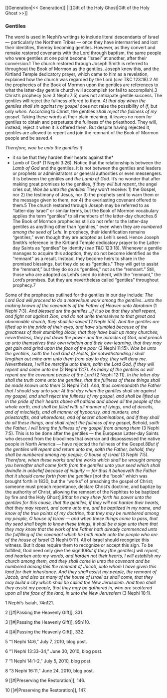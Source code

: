 [[Generation|<< Generation]]  |  [[Gift of the Holy Ghost|Gift of the Holy Ghost >>]]

### Gentiles
The word is used in Nephi’s writings to include literal descendants of Israel — particularly the Northern Tribes — once they have intermarried and lost their identities, thereby becoming gentiles. However, as they convert and remake restored covenants with the Lord through baptism, the same people who were gentiles at one point become “Israel” at another, after their conversion.1 The church restored through Joseph Smith is referred to throughout the Book of Mormon as the gentiles. Joseph knew this, and the Kirtland Temple dedicatory prayer, which came to him as a revelation, explained how the church was regarded by the Lord (*see* T&C 123:18).2 All the prophecies of the Book of Mormon upon the gentiles are references to what the latter-day gentile church will accomplish (or fail to accomplish).3 Christ’s prophecy (*see* 3 Nephi 7:5) does not anticipate gentile success. The gentiles will reject the fullness offered to them. *At that day when the gentiles shall sin against my gospel* does not raise the possibility of *if*, but only *when.* According to Christ, the gentiles *shall reject the fullness of my gospel*. Taking these words at their plain meaning, it leaves no room for gentiles to obtain and perpetuate the fullness of the priesthood. They will, instead, reject it when it is offered them. But despite having rejected it, gentiles are allowed to repent and join the remnant of the Book of Mormon people and be saved.4


*Therefore, woe be unto the gentiles if*
* it so be that they harden their hearts against the*
* Lamb of God* (1 Nephi 3:26). Notice that the relationship is between the *Lamb of God* and the gentiles. It is not between the gentiles and leaders or prophets or administrators or general authorities or even messengers. It is between the gentiles and *the Lamb of God*. It’s no wonder that after making great promises to the gentiles, *if they will but repent*, the angel cries out, *Woe be unto the gentiles!* They won’t receive: 1) the Gospel, nor 2) the testimony of Jesus, nor 3) the prophets sent to warn them or the message given to them, nor 4) the everlasting covenant offered to them.5 The church restored through Joseph may be referred to as “latter-day Israel” or similar terms, but the Book of Mormon vocabulary applies the term “gentiles” to all members of the latter-day churches.6 The Book of Mormon prophecies still do not refer to the latter-day gentiles as anything other than “gentiles,” even when they are *numbered among the seed of Lehi*. In prophecy, their identification remains “gentiles,” even though they are adopted as Lehi’s seed. Hence Joseph Smith’s reference in the Kirtland Temple dedicatory prayer to the Latter-day Saints as “gentiles” by identity (*see* T&C 123:18). Whenever a gentile manages to acquire this adoption, they do not become identified as the “remnant” as a result. Instead, they become heirs to share in the promised blessings, but they do so as “gentiles.” They will get to assist the “remnant,” but they do so as “gentiles,” not as the “remnant.” Still, those who are adopted as Lehi’s seed do inherit, with the “remnant,” the Lord’s promises. But they are nevertheless called “gentiles” throughout prophecy.7

Some of the prophecies outlined for the gentiles in our day include: *The Lord God will proceed to do a marvelous work among the gentiles…unto the making known of the covenants of the Father of Heaven unto Abraham* (1 Nephi 7:3). *And blessed are the gentiles…if it so be that they shall repent, and fight not against Zion, and do not unite themselves to that great and abominable church, they shall be saved* (2 Nephi 5:5). *And the gentiles are lifted up in the pride of their eyes, and have stumbled because of the greatness of their stumbling block, that they have built up many churches; nevertheless, they put down the power and the miracles of God, and preach up unto themselves their own wisdom and their own learning, that they may get gain and grind upon the face of the poor* (2 Nephi 11:15). *Woe be unto the gentiles, saith the Lord God of Hosts, for notwithstanding I shall lengthen out mine arm unto them from day to day, they will deny me. Nevertheless, I will be merciful unto them, saith the Lord God, if they will repent and come unto me* (2 Nephi 12:7). *As many of the gentiles as will repent are the covenant people of the Lord* (2 Nephi 12:11). *In the latter day shall the truth come unto the gentiles, that the fullness of these things shall be made known unto them* (3 Nephi 7:4). *And, thus commandeth the Father that I should say unto you: At that day when the gentiles shall sin against my gospel, and shall reject the fullness of my gospel, and shall be lifted up in the pride of their hearts above all nations and above all the people of the whole earth, and shall be filled with all manner of lyings, and of deceits, and of mischiefs, and all manner of hypocrisy, and murders, and priestcrafts, and whoredoms, and of secret abominations, and if they shall do all these things, and shall reject the fullness of my gospel, Behold, saith the Father, I will bring the fullness of my gospel from among them* (3 Nephi 7:5). This is to be done after the gentiles — the European Latter-day Saints who descend from the bloodlines that overran and dispossessed the native people in North America — have rejected the fullness of the Gospel.8*But if the gentiles will repent and return unto me, saith the Father, behold, they shall be numbered among my people, O house of Israel* (3 Nephi 7:5). *Therefore, when these works and the works which shall be wrought among you hereafter shall come forth from the gentiles unto your seed which shall dwindle in unbelief because of iniquity — for thus it behooveth the Father that it should come forth from the gentiles* [not the “book” which was brought forth in 1830, but the “works” of preaching the gospel of Christ; someone must preach repentance, declare Christ’s doctrine, and baptize by the authority of Christ, allowing the remnant of the Nephites to be baptized by fire and the Holy Ghost],9*that he may shew forth his power unto the gentiles for this cause, that the gentiles, if they will not harden their hearts, that they may repent, and come unto me, and be baptized in my name, and know of the true points of my doctrine, that they may be numbered among my people, O house of Israel — and when these things come to pass, that thy seed shall begin to know these things, it shall be a sign unto them that they may know that the work of the Father hath already commenced unto the fulfilling of the covenant which he hath made unto the people who are of the house of Israel* (3 Nephi 9:11). All of Israel should recognize this witness. But it does require them to recognize or accept this sign. To be fulfilled, God need only give the sign.10*But if they [the gentiles] will repent, and hearken unto my words, and harden not their hearts, I will establish my church among them, and they shall come in unto the covenant and be numbered among this the remnant of Jacob, unto whom I have given this land for their inheritance. And they shall assist my people, the remnant of Jacob, and also as many of the house of Israel as shall come, that they may build a city which shall be called the New Jerusalem. And then shall they assist my people, that they may be gathered in, who are scattered upon all the face of the land, in unto the New Jerusalem* (3 Nephi 10:1).



1 Nephi’s Isaiah, 74n121.


2
[[#|Passing the Heavenly Gift]], 331.


3
[[#|Passing the Heavenly Gift]], 95n110.


4
[[#|Passing the Heavenly Gift]], 332.


5 “1 Nephi 14:6,” July 7, 2010, blog post.


6 “1 Nephi 13:33–34,” June 30, 2010, blog post.


7 “1 Nephi 14:1–2,” July 5, 2010, blog post.


8 “3 Nephi 16:11,” June 24, 2010, blog post.


9
[[#|Preserving the Restoration]], 146.


10
[[#|Preserving the Restoration]], 147.